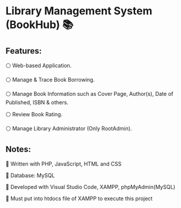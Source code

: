# Library Management System (BookHub) 📚

## Features:
:white_circle: Web-based Application.

:white_circle: Manage & Trace Book Borrowing.

:white_circle: Manage Book Information such as Cover Page, Author(s), Date of Published, ISBN & others.

:white_circle: Review Book Rating.

:white_circle: Manage Library Administrator (Only RootAdmin).


## Notes:
:large_blue_diamond: Written with PHP, JavaScript, HTML and CSS

:large_blue_diamond: Database: MySQL

:large_blue_diamond: Developed with Visual Studio Code, XAMPP, phpMyAdmin(MySQL)

:large_blue_diamond: Must put into htdocs file of XAMPP to execute this project
